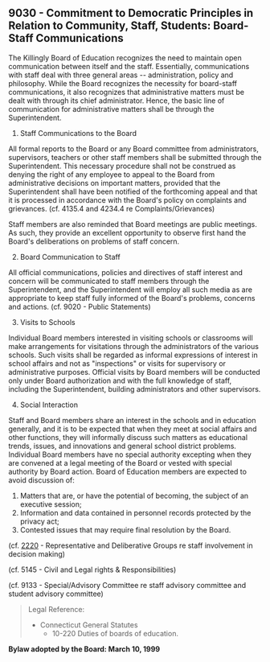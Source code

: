 ## 9030 - Commitment to Democratic Principles in Relation to Community, Staff, Students: Board-Staff Communications

The Killingly Board of Education recognizes the need to maintain open communication between itself and the staff. Essentially, communications with staff deal with three general areas -- administration, policy and philosophy. While the Board recognizes the necessity for board-staff communications, it also recognizes that administrative matters must be dealt with through its chief administrator. Hence, the basic line of communication for administrative matters shall be through the Superintendent.

1. Staff Communications to the Board

  All formal reports to the Board or any Board committee from administrators, supervisors, teachers or other staff members shall be submitted through the Superintendent. This necessary procedure shall not be construed as denying the right of any employee to appeal to the Board from administrative decisions on important matters, provided that the Superintendent shall have been notified of the forthcoming appeal and that it is processed in accordance with the Board's policy on complaints and grievances. \(cf. 4135.4 and 4234.4 re Complaints/Grievances\)

  Staff members are also reminded that Board meetings are public meetings. As such, they provide an excellent opportunity to observe first hand the Board's deliberations on problems of staff concern.

2. Board Communication to Staff

  All official communications, policies and directives of staff interest and concern will be communicated to staff members through the Superintendent, and the Superintendent will employ all such media as are appropriate to keep staff fully informed of the Board's problems, concerns and actions. \(cf. 9020 - Public Statements\)

3. Visits to Schools

  Individual Board members interested in visiting schools or classrooms will make arrangements for visitations through the administrators of the various schools. Such visits shall be regarded as informal expressions of interest in school affairs and not as "inspections" or visits for supervisory or administrative purposes. Official visits by Board members will be conducted only under Board authorization and with the full knowledge of staff, including the Superintendent, building administrators and other supervisors.

4. Social Interaction

  Staff and Board members share an interest in the schools and in education generally, and it is to be expected that when they meet at social affairs and other functions, they will informally discuss such matters as educational trends, issues, and innovations and general school district problems. Individual Board members have no special authority excepting when they are convened at a legal meeting of the Board or vested with special authority by Board action. Board of Education members are expected to avoid discussion of:

  1. Matters that are, or have the potential of becoming, the subject of an executive session;
  2. Information and data contained in personnel records protected by the privacy act;
  3. Contested issues that may require final resolution by the Board.


\(cf. [2220](/policies/2000/2220.md) - Representative and Deliberative Groups re staff involvement in decision making\)

\(cf. 5145 - Civil and Legal rights & Responsibilities\)

\(cf. 9133 - Special/Advisory Committee re staff advisory committee and student advisory committee\)

> Legal Reference:
> 
> * Connecticut General Statutes
>   * 10-220 Duties of boards of education.

**Bylaw adopted by the Board:  March 10, 1999**

